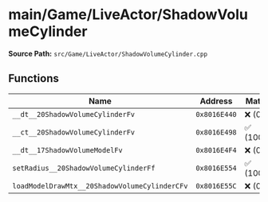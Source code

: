 # main/Game/LiveActor/ShadowVolumeCylinder

**Source Path:** `src/Game/LiveActor/ShadowVolumeCylinder.cpp`

## Functions

| Name | Address | Match % |
|------|---------|---------|
| `__dt__20ShadowVolumeCylinderFv` | `0x8016E440` | :x: (0.0%) |
| `__ct__20ShadowVolumeCylinderFv` | `0x8016E498` | :white_check_mark: (100.0%) |
| `__dt__17ShadowVolumeModelFv` | `0x8016E4F4` | :x: (0.0%) |
| `setRadius__20ShadowVolumeCylinderFf` | `0x8016E554` | :white_check_mark: (100.0%) |
| `loadModelDrawMtx__20ShadowVolumeCylinderCFv` | `0x8016E55C` | :x: (0.0%) |